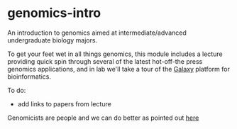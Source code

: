 # genomics-intro
An introduction to genomics aimed at intermediate/advanced undergraduate biology majors.

To get your feet wet in all things genomics, this module includes a lecture providing quick spin through several of the latest hot-off-the press genomics applications, and in lab we'll take a tour of the [Galaxy](https://usegalaxy.org/) platform for bioinformatics. 

To do:
- add links to papers from lecture


Genomicists are people and we can do better as pointed out [here](http://www.nature.com/news/genomics-is-failing-on-diversity-1.20759)
